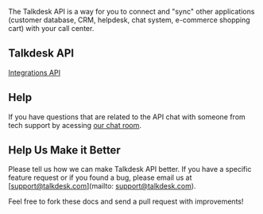 The Talkdesk API is a way for you to connect and "sync" other applications (customer database, CRM, helpdesk, chat system, e-commerce shopping cart) with your call center.

## Talkdesk API

[Integrations API](https://github.com/Talkdesk/api/tree/master/integrations)

## Help

If you have questions that are related to the API chat with someone from tech support by acessing [our chat room](http://www.hipchat.com/gyjJEVCEE).

## Help Us Make it Better

Please tell us how we can make Talkdesk API better. If you have a specific feature request or if you found a bug, please email us at [support@talkdesk.com](mailto: support@talkdesk.com).

Feel free to fork these docs and send a pull request with improvements!
